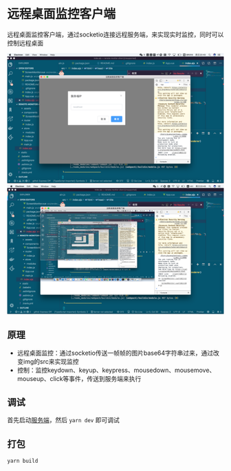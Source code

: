 # 远程桌面监控客户端

远程桌面监控客户端，通过socketio连接远程服务端，来实现实时监控，同时可以控制远程桌面

![1](./case1.png)
![2](./case2.png)


## 原理

 - 远程桌面监控：通过socketio传送一帧帧的图片base64字符串过来，通过改变img的src来实现监控
 - 控制：监控keydown、keyup、keypress、mousedown、mousemove、mouseup、click等事件，传送到服务端来执行

## 调试

首先启动[服务端](https://github.com/lingxiaoguang/remote-monitor-server)，然后 `yarn dev` 即可调试

## 打包

```
yarn build
```

